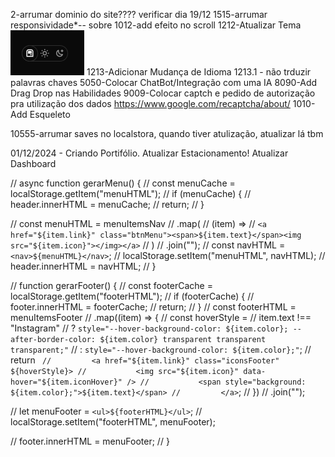 2-arrumar dominio do site???? verificar dia 19/12
1515-arrumar responsividade\*-- sobre 1012-add efeito no scroll
1212-Atualizar Tema ![alt text](image.png)
1213-Adicionar Mudança de Idioma
1213.1 - não trduzir palavras chaves
5050-Colocar ChatBot/Integração com uma IA
8090-Add Drag Drop nas Habilidades
9009-Colocar captch e pedido de autorização pra utilização dos dados https://www.google.com/recaptcha/about/
1010-Add Esqueleto

10555-arrumar saves no localstora, quando tiver atulização, atualizar lá tbm

01/12/2024 - Criando Portifólio.
Atualizar Estacionamento!
Atualizar Dashboard

// async function gerarMenu() {
// const menuCache = localStorage.getItem("menuHTML");
// if (menuCache) {
// header.innerHTML = menuCache;
// return;
// }

// const menuHTML = menuItemsNav
// .map(
// (item) =>
// `<a href="${item.link}" class="btnMenu"><span>${item.text}</span><img src="${item.icon}"></img></a>`
// )
// .join("");
// const navHTML = `<nav>${menuHTML}</nav>`;
// localStorage.setItem("menuHTML", navHTML);
// header.innerHTML = navHTML;
// }

// function gerarFooter() {
// const footerCache = localStorage.getItem("footerHTML");
// if (footerCache) {
// footer.innerHTML = footerCache;
// return;
// }
// const footerHTML = menuItemsFooter
// .map((item) => {
// const hoverStyle =
// item.text !== "Instagram"
// ? `style="--hover-background-color: ${item.color}; --after-border-color: ${item.color} transparent transparent transparent;"`
// : `style="--hover-background-color: ${item.color};"`;
// return `
//         <a href="${item.link}" class="iconsFooter" ${hoverStyle}>
//           <img src="${item.icon}" data-hover="${item.iconHover}" />
//           <span style="background: ${item.color};">${item.text}</span>
//         </a>`;
// })
// .join("");

// let menuFooter = `<ul>${footerHTML}</ul>`;
// localStorage.setItem("footerHTML", menuFooter);

// footer.innerHTML = menuFooter;
// }

